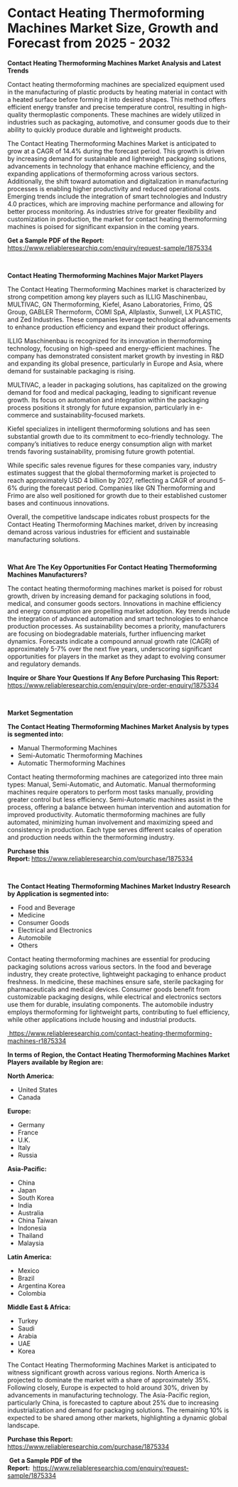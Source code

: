 <p><h1>Contact Heating Thermoforming Machines Market Size, Growth and Forecast from 2025 - 2032</h1></p><p><strong>Contact Heating Thermoforming Machines Market Analysis and Latest Trends</strong></p>
<p><p>Contact heating thermoforming machines are specialized equipment used in the manufacturing of plastic products by heating material in contact with a heated surface before forming it into desired shapes. This method offers efficient energy transfer and precise temperature control, resulting in high-quality thermoplastic components. These machines are widely utilized in industries such as packaging, automotive, and consumer goods due to their ability to quickly produce durable and lightweight products.</p><p>The Contact Heating Thermoforming Machines Market is anticipated to grow at a CAGR of 14.4% during the forecast period. This growth is driven by increasing demand for sustainable and lightweight packaging solutions, advancements in technology that enhance machine efficiency, and the expanding applications of thermoforming across various sectors. Additionally, the shift toward automation and digitalization in manufacturing processes is enabling higher productivity and reduced operational costs. Emerging trends include the integration of smart technologies and Industry 4.0 practices, which are improving machine performance and allowing for better process monitoring. As industries strive for greater flexibility and customization in production, the market for contact heating thermoforming machines is poised for significant expansion in the coming years.</p></p>
<p><strong>Get a Sample PDF of the Report:&nbsp;</strong> <a href="https://www.reliableresearchiq.com/enquiry/request-sample/1875334?utm_campaign=1134&utm_medium=2&utm_source=Github&utm_content=ia&utm_term=12042025&utm_id=contact-heating-thermoforming-machines">https://www.reliableresearchiq.com/enquiry/request-sample/1875334</a></p>
<p>&nbsp;</p>
<p><strong>Contact Heating Thermoforming Machines Major Market Players</strong></p>
<p><p>The Contact Heating Thermoforming Machines market is characterized by strong competition among key players such as ILLIG Maschinenbau, MULTIVAC, GN Thermoforming, Kiefel, Asano Laboratories, Frimo, QS Group, GABLER Thermoform, COMI SpA, Allplastix, Sunwell, LX PLASTIC, and Zed Industries. These companies leverage technological advancements to enhance production efficiency and expand their product offerings.</p><p>ILLIG Maschinenbau is recognized for its innovation in thermoforming technology, focusing on high-speed and energy-efficient machines. The company has demonstrated consistent market growth by investing in R&D and expanding its global presence, particularly in Europe and Asia, where demand for sustainable packaging is rising.</p><p>MULTIVAC, a leader in packaging solutions, has capitalized on the growing demand for food and medical packaging, leading to significant revenue growth. Its focus on automation and integration within the packaging process positions it strongly for future expansion, particularly in e-commerce and sustainability-focused markets.</p><p>Kiefel specializes in intelligent thermoforming solutions and has seen substantial growth due to its commitment to eco-friendly technology. The company’s initiatives to reduce energy consumption align with market trends favoring sustainability, promising future growth potential.</p><p>While specific sales revenue figures for these companies vary, industry estimates suggest that the global thermoforming market is projected to reach approximately USD 4 billion by 2027, reflecting a CAGR of around 5-6% during the forecast period. Companies like GN Thermoforming and Frimo are also well positioned for growth due to their established customer bases and continuous innovations.</p><p>Overall, the competitive landscape indicates robust prospects for the Contact Heating Thermoforming Machines market, driven by increasing demand across various industries for efficient and sustainable manufacturing solutions.</p></p>
<p>&nbsp;</p>
<p><strong>What Are The Key Opportunities For Contact Heating Thermoforming Machines Manufacturers?</strong></p>
<p><p>The contact heating thermoforming machines market is poised for robust growth, driven by increasing demand for packaging solutions in food, medical, and consumer goods sectors. Innovations in machine efficiency and energy consumption are propelling market adoption. Key trends include the integration of advanced automation and smart technologies to enhance production processes. As sustainability becomes a priority, manufacturers are focusing on biodegradable materials, further influencing market dynamics. Forecasts indicate a compound annual growth rate (CAGR) of approximately 5-7% over the next five years, underscoring significant opportunities for players in the market as they adapt to evolving consumer and regulatory demands.</p></p>
<p><strong>Inquire or Share Your Questions If Any Before Purchasing This Report:</strong> <a href="https://www.reliableresearchiq.com/enquiry/pre-order-enquiry/1875334?utm_campaign=1134&utm_medium=2&utm_source=Github&utm_content=ia&utm_term=12042025&utm_id=contact-heating-thermoforming-machines">https://www.reliableresearchiq.com/enquiry/pre-order-enquiry/1875334</a></p>
<p>&nbsp;</p>
<p><strong>Market Segmentation</strong></p>
<p><strong>The Contact Heating Thermoforming Machines Market Analysis by types is segmented into:</strong></p>
<p><ul><li>Manual Thermoforming Machines</li><li>Semi-Automatic Thermoforming Machines</li><li>Automatic Thermoforming Machines</li></ul></p>
<p><p>Contact heating thermoforming machines are categorized into three main types: Manual, Semi-Automatic, and Automatic. Manual thermoforming machines require operators to perform most tasks manually, providing greater control but less efficiency. Semi-Automatic machines assist in the process, offering a balance between human intervention and automation for improved productivity. Automatic thermoforming machines are fully automated, minimizing human involvement and maximizing speed and consistency in production. Each type serves different scales of operation and production needs within the thermoforming industry.</p></p>
<p><strong>Purchase this Report:&nbsp;</strong><a href="https://www.reliableresearchiq.com/purchase/1875334?utm_campaign=1134&utm_medium=2&utm_source=Github&utm_content=ia&utm_term=12042025&utm_id=contact-heating-thermoforming-machines">https://www.reliableresearchiq.com/purchase/1875334</a></p>
<p>&nbsp;</p>
<p><strong>The Contact Heating Thermoforming Machines Market Industry Research by Application is segmented into:</strong></p>
<p><ul><li>Food and Beverage</li><li>Medicine</li><li>Consumer Goods</li><li>Electrical and Electronics</li><li>Automobile</li><li>Others</li></ul></p>
<p><p>Contact heating thermoforming machines are essential for producing packaging solutions across various sectors. In the food and beverage industry, they create protective, lightweight packaging to enhance product freshness. In medicine, these machines ensure safe, sterile packaging for pharmaceuticals and medical devices. Consumer goods benefit from customizable packaging designs, while electrical and electronics sectors use them for durable, insulating components. The automobile industry employs thermoforming for lightweight parts, contributing to fuel efficiency, while other applications include housing and industrial products.</p></p>
<p><a href="https://www.reliableresearchiq.com/contact-heating-thermoforming-machines-r1875334?utm_campaign=1134&utm_medium=2&utm_source=Github&utm_content=ia&utm_term=12042025&utm_id=contact-heating-thermoforming-machines">&nbsp;https://www.reliableresearchiq.com/contact-heating-thermoforming-machines-r1875334</a></p>
<p><strong>In terms of Region, the Contact Heating Thermoforming Machines Market Players available by Region are:</strong></p>
<p>
    <p> <strong> North America: </strong>
        <ul>
            <li>United States</li>
            <li>Canada</li>
        </ul>
        </p> 
    <p> <strong> Europe: </strong>
        <ul>
            <li>Germany</li>
            <li>France</li>
            <li>U.K.</li>
            <li>Italy</li>
            <li>Russia</li>
        </ul>
        </p> 
    <p> <strong> Asia-Pacific: </strong>
        <ul>
            <li>China</li>
            <li>Japan</li>
            <li>South Korea</li>
            <li>India</li>
            <li>Australia</li>
            <li>China Taiwan</li>
            <li>Indonesia</li>
            <li>Thailand</li>
            <li>Malaysia</li>
        </ul>
        </p> 
    <p> <strong> Latin America: </strong>
        <ul>
            <li>Mexico</li>
            <li>Brazil</li>
            <li>Argentina Korea</li>
            <li>Colombia</li>
        </ul>
        </p> 
    <p> <strong> Middle East & Africa: </strong>
        <ul>
            <li>Turkey</li>
            <li>Saudi</li>
            <li>Arabia</li>
            <li>UAE</li>
            <li>Korea</li>
        </ul>
    </p>
    </p>
<p><p>The Contact Heating Thermoforming Machines Market is anticipated to witness significant growth across various regions. North America is projected to dominate the market with a share of approximately 35%. Following closely, Europe is expected to hold around 30%, driven by advancements in manufacturing technology. The Asia-Pacific region, particularly China, is forecasted to capture about 25% due to increasing industrialization and demand for packaging solutions. The remaining 10% is expected to be shared among other markets, highlighting a dynamic global landscape.</p></p>
<p><strong>Purchase this Report: </strong><a href="https://www.reliableresearchiq.com/purchase/1875334?utm_campaign=1134&utm_medium=2&utm_source=Github&utm_content=ia&utm_term=12042025&utm_id=contact-heating-thermoforming-machines">https://www.reliableresearchiq.com/purchase/1875334</a></p>
<p>&nbsp;<strong>Get a Sample PDF of the Report:&nbsp;&nbsp;</strong><a href="https://www.reliableresearchiq.com/enquiry/request-sample/1875334?utm_campaign=1134&utm_medium=2&utm_source=Github&utm_content=ia&utm_term=12042025&utm_id=contact-heating-thermoforming-machines">https://www.reliableresearchiq.com/enquiry/request-sample/1875334</a></p>
<p><strong></strong></p>
<p><p></p><p></p><p></p></p>